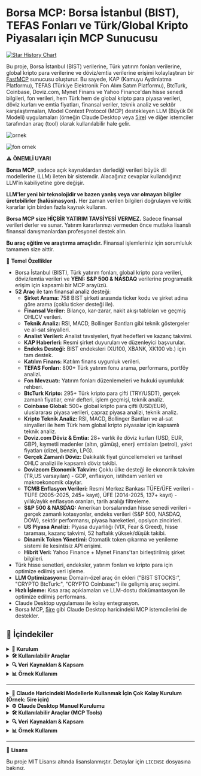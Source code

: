 # Borsa MCP: Borsa İstanbul (BIST), TEFAS Fonları ve Türk/Global Kripto Piyasaları için MCP Sunucusu

[![Star History Chart](https://api.star-history.com/svg?repos=saidsurucu/borsa-mcp&type=Date)](https://www.star-history.com/#saidsurucu/borsa-mcp&Date)

Bu proje, Borsa İstanbul (BIST) verilerine, Türk yatırım fonları verilerine, global kripto para verilerine ve döviz/emtia verilerine erişimi kolaylaştıran bir [FastMCP](https://gofastmcp.com/) sunucusu oluşturur. Bu sayede, KAP (Kamuyu Aydınlatma Platformu), TEFAS (Türkiye Elektronik Fon Alım Satım Platformu), BtcTurk, Coinbase, Doviz.com, Mynet Finans ve Yahoo Finance'dan hisse senedi bilgileri, fon verileri, hem Türk hem de global kripto para piyasa verileri, döviz kurları ve emtia fiyatları, finansal veriler, teknik analiz ve sektör karşılaştırmaları, Model Context Protocol (MCP) destekleyen LLM (Büyük Dil Modeli) uygulamaları (örneğin Claude Desktop veya [5ire](https://5ire.app)) ve diğer istemciler tarafından araç (tool) olarak kullanılabilir hale gelir.

![ornek](./ornek.jpeg)

![fon ornek](./fon-ornek.png)

⚠️ **ÖNEMLİ UYARI**

**Borsa MCP**, sadece açık kaynaklardan derlediği verileri büyük dil modellerine (LLM) ileten bir sistemdir. Alacağınız cevaplar kullandığınız LLM'in kabiliyetine göre değişir. 

**LLM'ler yeni bir teknolojidir ve bazen yanlış veya var olmayan bilgiler üretebilirler (halüsinasyon).** Her zaman verilen bilgileri doğrulayın ve kritik kararlar için birden fazla kaynak kullanın.

**Borsa MCP size HİÇBİR YATIRIM TAVSİYESİ VERMEZ.** Sadece finansal verileri derler ve sunar. Yatırım kararlarınızı vermeden önce mutlaka lisanslı finansal danışmanlardan profesyonel destek alın.

**Bu araç eğitim ve araştırma amaçlıdır.** Finansal işlemleriniz için sorumluluk tamamen size aittir.

🎯 **Temel Özellikler**

* Borsa İstanbul (BIST), Türk yatırım fonları, global kripto para verileri, döviz/emtia verileri ve **YENİ: S&P 500 & NASDAQ** verilerine programatik erişim için kapsamlı bir MCP arayüzü.
* **52 Araç** ile tam finansal analiz desteği:
    * **Şirket Arama:** 758 BIST şirketi arasında ticker kodu ve şirket adına göre arama (çoklu ticker desteği ile).
    * **Finansal Veriler:** Bilanço, kar-zarar, nakit akışı tabloları ve geçmiş OHLCV verileri.
    * **Teknik Analiz:** RSI, MACD, Bollinger Bantları gibi teknik göstergeler ve al-sat sinyalleri.
    * **Analist Verileri:** Analist tavsiyeleri, fiyat hedefleri ve kazanç takvimi.
    * **KAP Haberleri:** Resmi şirket duyuruları ve düzenleyici başvurular.
    * **Endeks Desteği:** BIST endeksleri (XU100, XBANK, XK100 vb.) için tam destek.
    * **Katılım Finans:** Katılım finans uygunluk verileri.
    * **TEFAS Fonları:** 800+ Türk yatırım fonu arama, performans, portföy analizi.
    * **Fon Mevzuatı:** Yatırım fonları düzenlemeleri ve hukuki uyumluluk rehberi.
    * **BtcTurk Kripto:** 295+ Türk kripto para çifti (TRY/USDT), gerçek zamanlı fiyatlar, emir defteri, işlem geçmişi, teknik analiz.
    * **Coinbase Global:** 500+ global kripto para çifti (USD/EUR), uluslararası piyasa verileri, çapraz piyasa analizi, teknik analiz.
    * **Kripto Teknik Analiz:** RSI, MACD, Bollinger Bantları ve al-sat sinyalleri ile hem Türk hem global kripto piyasalar için kapsamlı teknik analiz.
    * **Doviz.com Döviz & Emtia:** 28+ varlık ile döviz kurları (USD, EUR, GBP), kıymetli madenler (altın, gümüş), enerji emtiaları (petrol), yakıt fiyatları (dizel, benzin, LPG).
    * **Gerçek Zamanlı Döviz:** Dakikalık fiyat güncellemeleri ve tarihsel OHLC analizi ile kapsamlı döviz takibi.
    * **Dovizcom Ekonomik Takvim:** Çoklu ülke desteği ile ekonomik takvim (TR,US varsayılan) - GDP, enflasyon, istihdam verileri ve makroekonomik olaylar.
    * **TCMB Enflasyon Verileri:** Resmi Merkez Bankası TÜFE/ÜFE verileri - TÜFE (2005-2025, 245+ kayıt), ÜFE (2014-2025, 137+ kayıt) - yıllık/aylık enflasyon oranları, tarih aralığı filtreleme.
    * **S&P 500 & NASDAQ:** Amerikan borsalarından hisse senedi verileri - gerçek zamanlı kotasyonlar, endeks verileri (S&P 500, NASDAQ, DOW), sektör performansı, piyasa hareketleri, opsiyon zincirleri.
    * **US Piyasa Analizi:** Piyasa duyarlılığı (VIX, Fear & Greed), hisse taraması, kazanç takvimi, 52 haftalık yüksek/düşük takibi.
    * **Dinamik Token Yönetimi:** Otomatik token çıkarma ve yenileme sistemi ile kesintisiz API erişimi.
    * **Hibrit Veri:** Yahoo Finance + Mynet Finans'tan birleştirilmiş şirket bilgileri.
* Türk hisse senetleri, endeksler, yatırım fonları ve kripto para için optimize edilmiş veri işleme.
* **LLM Optimizasyonu:** Domain-özel araç ön ekleri ("BIST STOCKS:", "CRYPTO BtcTurk:", "CRYPTO Coinbase:") ile gelişmiş araç seçimi.
* **Hızlı İşleme:** Kısa araç açıklamaları ve LLM-dostu dokümantasyon ile optimize edilmiş performans.
* Claude Desktop uygulaması ile kolay entegrasyon.
* Borsa MCP, [5ire](https://5ire.app) gibi Claude Desktop haricindeki MCP istemcilerini de destekler.

## 📑 **İçindekiler**

<details>
<summary><b>🚀 Kurulum</b></summary>

- [Claude Desktop Dışı Kullanım (5ire vb.)](#-claude-haricindeki-modellerle-kullanmak-için-çok-kolay-kurulum-örnek-5ire-için)
- [Claude Desktop Manuel Kurulumu](#️-claude-desktop-manuel-kurulumu)

</details>

<details>
<summary><b>🛠️ Kullanılabilir Araçlar</b></summary>

- [Temel Şirket & Finansal Veriler](#temel-şirket--finansal-veriler)
- [Gelişmiş Analiz Araçları](#gelişmiş-analiz-araçları)
- [KAP & Haberler](#kap--haberler)
- [BIST Endeks Araçları](#bist-endeks-araçları)
- [Katılım Finans](#katılım-finans)
- [TEFAS Fon Araçları](#tefas-fon-araçları)
- [BtcTurk Kripto Araçları](#btcturk-kripto-para-araçları-türk-piyasası)
- [Coinbase Global Kripto Araçları](#coinbase-global-kripto-para-araçları-uluslararası-piyasalar)
- [Dovizcom Döviz & Emtia Araçları](#dovizcom-döviz--emtia-araçları-türk--uluslararası-piyasalar)
- [Ekonomik Takvim](#dovizcom-ekonomik-takvim-araçları)
- [TCMB Enflasyon Araçları](#tcmb-enflasyon-araçları)

</details>

<details>
<summary><b>🔍 Veri Kaynakları & Kapsam</b></summary>

- [KAP (Kamuyu Aydınlatma Platformu)](#kap-kamuyu-aydınlatma-platformu)
- [Yahoo Finance](#yahoo-finance-entegrasyonu)
- [Mynet Finans](#mynet-finans-hibrit-mod)
- [TEFAS](#tefas-türkiye-elektronik-fon-alım-satım-platformu)
- [BtcTurk & Coinbase](#btcturk-kripto-para-borsası-türk-piyasası)
- [Dovizcom](#dovizcom-döviz--emtia-platformu-türk--uluslararası-piyasalar)
- [TCMB](#tcmb-enflasyon-verileri-resmi-merkez-bankası)

</details>

<details>
<summary><b>📊 Örnek Kullanım</b></summary>

- [Hisse Senedi Analizleri](#-örnek-kullanım)
- [Fon Analizleri](#-örnek-kullanım)
- [Kripto Para Analizleri](#-örnek-kullanım)
- [Döviz & Emtia Analizleri](#-örnek-kullanım)
- [Ekonomik Takvim](#-örnek-kullanım)
- [Enflasyon Analizleri](#-örnek-kullanım)

</details>

---

<details>
<summary><b>🚀 Claude Haricindeki Modellerle Kullanmak İçin Çok Kolay Kurulum (Örnek: 5ire için)</b></summary>

Bu bölüm, Borsa MCP aracını 5ire gibi Claude Desktop dışındaki MCP istemcileriyle kullanmak isteyenler içindir.

* **Python Kurulumu:** Sisteminizde Python 3.11 veya üzeri kurulu olmalıdır. Kurulum sırasında "**Add Python to PATH**" (Python'ı PATH'e ekle) seçeneğini işaretlemeyi unutmayın. [Buradan](https://www.python.org/downloads/) indirebilirsiniz.
* **Git Kurulumu (Windows):** Bilgisayarınıza [git](https://git-scm.com/downloads/win) yazılımını indirip kurun. "Git for Windows/x64 Setup" seçeneğini indirmelisiniz.
* **`uv` Kurulumu:**
    * **Windows Kullanıcıları (PowerShell):** Bir CMD ekranı açın ve bu kodu çalıştırın: `powershell -ExecutionPolicy ByPass -c "irm https://astral.sh/uv/install.ps1 | iex"`
    * **Mac/Linux Kullanıcıları (Terminal):** Bir Terminal ekranı açın ve bu kodu çalıştırın: `curl -LsSf https://astral.sh/uv/install.sh | sh`
* **Microsoft Visual C++ Redistributable (Windows):** Bazı Python paketlerinin doğru çalışması için gereklidir. [Buradan](https://learn.microsoft.com/en-us/cpp/windows/latest-supported-vc-redist?view=msvc-170) indirip kurun.
* İşletim sisteminize uygun [5ire](https://5ire.app) MCP istemcisini indirip kurun.
* 5ire'ı açın. **Workspace -> Providers** menüsünden kullanmak istediğiniz LLM servisinin API anahtarını girin.
* **Tools** menüsüne girin. **+Local** veya **New** yazan butona basın.
    * **Tool Key:** `borsamcp`
    * **Name:** `Borsa MCP`
    * **Command:**
        ```
        uvx --from git+https://github.com/saidsurucu/borsa-mcp borsa-mcp
        ```
    * **Save** butonuna basarak kaydedin.
* Şimdi **Tools** altında **Borsa MCP**'yi görüyor olmalısınız. Üstüne geldiğinizde sağda çıkan butona tıklayıp etkinleştirin (yeşil ışık yanmalı).
* Artık Borsa MCP ile konuşabilirsiniz.

</details>

<details>
<summary><b>⚙️ Claude Desktop Manuel Kurulumu</b></summary>

1.  **Ön Gereksinimler:** Python, `uv`, (Windows için) Microsoft Visual C++ Redistributable'ın sisteminizde kurulu olduğundan emin olun. Detaylı bilgi için yukarıdaki "5ire için Kurulum" bölümündeki ilgili adımlara bakabilirsiniz.
2.  Claude Desktop **Settings -> Developer -> Edit Config**.
3.  Açılan `claude_desktop_config.json` dosyasına `mcpServers` altına ekleyin. UYARI: // ile başlayan yorum satırını silmelisiniz:

    ```json
    {
      "mcpServers": {
        // ... (varsa diğer sunucularınız) ...
        "Borsa MCP": {
          "command": "uvx",
          "args": [
            "--from", "git+https://github.com/saidsurucu/borsa-mcp",
            "borsa-mcp"
          ]
        }
      }
    }
    ```
4.  Claude Desktop'ı kapatıp yeniden başlatın.

</details>

<details>
<summary><b>🛠️ Kullanılabilir Araçlar (MCP Tools)</b></summary>

Bu FastMCP sunucusu LLM modelleri için aşağıdaki araçları sunar:

### Temel Şirket & Finansal Veriler
* **`find_ticker_code`**: Güncel BIST şirketleri arasında ticker kodu arama.
* **`get_sirket_profili`**: Detaylı şirket profili.
* **`get_bilanco`**: Bilanço verileri (yıllık/çeyreklik).
* **`get_kar_zarar_tablosu`**: Kar-zarar tablosu (yıllık/çeyreklik).
* **`get_nakit_akisi_tablosu`**: Nakit akışı tablosu (yıllık/çeyreklik).
* **`get_finansal_veri`**: Geçmiş OHLCV verileri (hisse senetleri ve endeksler için).

### Gelişmiş Analiz Araçları
* **`get_analist_tahminleri`**: Analist tavsiyeleri, fiyat hedefleri ve trendler.
* **`get_temettu_ve_aksiyonlar`**: Temettü geçmişi ve kurumsal işlemler.
* **`get_hizli_bilgi`**: Hızlı finansal metrikler (P/E, P/B, ROE vb.).
* **`get_kazanc_takvimi`**: Kazanç takvimi ve büyüme verileri.
* **`get_teknik_analiz`**: Kapsamlı teknik analiz ve göstergeler.
* **`get_sektor_karsilastirmasi`**: Sektör analizi ve karşılaştırması.

### KAP & Haberler
* **`get_kap_haberleri`**: Son KAP haberleri ve resmi şirket duyuruları.
* **`get_kap_haber_detayi`**: Detaylı KAP haber içeriği (Markdown formatında).

### BIST Endeks Araçları
* **`get_endeks_kodu`**: Güncel BIST endeks listesinde endeks kodu arama.
* **`get_endeks_sirketleri`**: Belirli endeksteki şirketlerin listesi.

### Katılım Finans
* **`get_katilim_finans_uygunluk`**: KAP Katılım finans uygunluk verileri ve katılım endeksi üyeliği.

### TEFAS Fon Araçları
* **`search_funds`**: Türk yatırım fonları arama (kategori filtreleme ve performans metrikleri ile).
* **`get_fund_detail`**: Kapsamlı fon bilgileri ve analitiği.
* **`get_fund_performance`**: Resmi TEFAS BindHistoryInfo API ile geçmiş fon performansı.
* **`get_fund_portfolio`**: Resmi TEFAS BindHistoryAllocation API ile fon portföy dağılımı.
* **`compare_funds`**: Resmi TEFAS karşılaştırma API ile çoklu fon karşılaştırması.

### Fon Mevzuat Araçları
* **`get_fon_mevzuati`**: Türk yatırım fonları mevzuat rehberi (hukuki uyumluluk için).

### BtcTurk Kripto Para Araçları (Türk Piyasası)
* **`get_kripto_exchange_info`**: Tüm kripto çiftleri, para birimleri ve borsa operasyonel durumu.
* **`get_kripto_ticker`**: Kripto çiftler için gerçek zamanlı fiyat verileri (çift veya kote para birimi filtresi ile).
* **`get_kripto_orderbook`**: Güncel alış/satış emirlerini içeren emir defteri derinliği.
* **`get_kripto_trades`**: Piyasa analizi için son işlem geçmişi.
* **`get_kripto_ohlc`**: Kripto grafikleri ve teknik analiz için OHLC verileri.
* **`get_kripto_kline`**: Çoklu zaman çözünürlükleri ile Kline (mum grafik) verileri.
* **`get_kripto_teknik_analiz`**: Türk kripto piyasaları için RSI, MACD, Bollinger Bantları ve al-sat sinyalleri ile kapsamlı teknik analiz.

### Coinbase Global Kripto Para Araçları (Uluslararası Piyasalar)
* **`get_coinbase_exchange_info`**: Global işlem çiftleri ve para birimleri (USD/EUR piyasaları ile).
* **`get_coinbase_ticker`**: Uluslararası piyasalar için gerçek zamanlı global kripto fiyatları (USD/EUR).
* **`get_coinbase_orderbook`**: USD/EUR alış/satış fiyatları ile global emir defteri derinliği.
* **`get_coinbase_trades`**: Çapraz piyasa analizi için son global işlem geçmişi.
* **`get_coinbase_ohlc`**: USD/EUR kripto grafikleri için global OHLC verileri.
* **`get_coinbase_server_time`**: Coinbase sunucu zamanı ve API durumu.
* **`get_coinbase_teknik_analiz`**: Global kripto piyasaları için RSI, MACD, Bollinger Bantları ve al-sat sinyalleri ile kapsamlı teknik analiz.

### Dovizcom Döviz & Emtia Araçları (Türk & Uluslararası Piyasalar)
* **`get_dovizcom_guncel`**: Güncel döviz kurları ve emtia fiyatları (USD, EUR, GBP, gram-altın, ons, BRENT, dizel, benzin, LPG).
* **`get_dovizcom_dakikalik`**: Gerçek zamanlı izleme için dakikalık veriler (60 veri noktasına kadar).
* **`get_dovizcom_arsiv`**: Teknik analiz ve trend araştırması için tarihsel OHLC verileri.

### Dovizcom Ekonomik Takvim Araçları
* **`get_economic_calendar`**: Çoklu ülke ekonomik takvimi (TR,US varsayılan) - GDP, enflasyon, istihdam verileri ve makroekonomik olaylar.

### TCMB Enflasyon Araçları
* **`get_turkiye_enflasyon`**: Resmi TCMB TÜFE/ÜFE enflasyon verileri - TÜFE: tüketici fiyatları (2005-2025, 245+ kayıt), ÜFE: üretici fiyatları (2014-2025, 137+ kayıt) - yıllık/aylık oranlar, tarih aralığı filtreleme, istatistiksel özet.
* **`get_enflasyon_hesapla`**: TCMB resmi enflasyon hesaplama API'si - iki tarih arası kümülatif enflasyon hesaplama, sepet değeri analizi, satın alma gücü kaybı/kazancı, ortalama yıllık enflasyon, TÜFE endeks değerleri.

### US Markets (S&P 500 & NASDAQ) Araçları
* **`search_us_stocks`**: S&P 500 ve NASDAQ hisse senetleri arama - ticker veya şirket adına göre.
* **`get_us_stock_quote`**: Amerikan hisse senetleri için gerçek zamanlı fiyat kotasyonları.
* **`get_us_indices`**: Büyük ABD endekslerinin verileri (S&P 500, NASDAQ, DOW, Russell 2000, VIX).
* **`get_us_sector_performance`**: S&P 500 sektör performans verileri (11 ana sektör).
* **`get_us_market_movers`**: Günün en çok kazananları, kaybedenleri ve en aktif hisse senetleri.
* **`screen_us_stocks`**: Piyasa değeri, P/E oranı, temettü verimi gibi kriterlere göre hisse taraması.
* **`get_us_options_chain`**: Amerikan hisse senetleri için opsiyon zinciri verileri.
* **`get_us_earnings_calendar`**: S&P 500 şirketleri için yaklaşan kazanç takvimi.
* **`get_us_market_sentiment`**: Piyasa duyarlılığı göstergeleri (VIX, Fear & Greed, yeni yüksek/düşükler).

</details>

<details>
<summary><b>🔍 Veri Kaynakları & Kapsam</b></summary>

### KAP (Kamuyu Aydınlatma Platformu)
- **Şirketler**: 758 BIST şirketi (ticker kodları, adlar, şehirler, çoklu ticker desteği)
- **Katılım Finans**: Resmi katılım finans uygunluk değerlendirmeleri
- **Güncelleme**: Otomatik önbellek ve yenileme

### Yahoo Finance Entegrasyonu
- **Endeks Desteği**: Tüm BIST endeksleri (XU100, XBANK, XK100 vb.) için tam destek
- **Zaman Dilimi**: Tüm zaman damgaları Avrupa/İstanbul'a çevrilir
- **Veri Kalitesi**: Büyük bankalar ve teknoloji şirketleri en iyi kapsama sahiptir

### Mynet Finans (Hibrit Mod)
- **Türk Özel Verileri**: Kurumsal yönetim, ortaklık yapısı, bağlı şirketler
- **KAP Haberleri**: Gerçek zamanlı resmi duyuru akışı
- **Endeks Kompozisyonu**: Canlı endeks şirket listeleri

### TEFAS (Türkiye Elektronik Fon Alım Satım Platformu)
- **Fon Evreni**: 800+ Türk yatırım fonu
- **Resmi API**: TEFAS BindHistoryInfo ve BindHistoryAllocation API'leri
- **Kategori Filtreleme**: 13 fon kategorisi (borçlanma, hisse senedi, altın vb.)
- **Performans Metrikleri**: 7 dönemlik getiri analizi (1 günlük - 3 yıllık)
- **Portföy Analizi**: 50+ Türk varlık kategorisi ile detaylı dağılım
- **Güncellik**: Gerçek zamanlı fon fiyatları ve performans verileri

### Fon Mevzuatı
- **Kaynak**: `fon_mevzuat_kisa.md` - 80,820 karakter düzenleme metni
- **Kapsam**: Yatırım fonları için kapsamlı Türk mevzuatı
- **İçerik**: Portföy limitleri, fon türleri, uyumluluk kuralları
- **Güncelleme**: Dosya metadata ile son güncelleme tarihi

### BtcTurk Kripto Para Borsası (Türk Piyasası)
- **İşlem Çiftleri**: 295+ kripto para işlem çifti (ana TRY ve USDT piyasaları dahil)
- **Para Birimleri**: 158+ desteklenen kripto para ve fiat para birimi (BTC, ETH, TRY, USDT vb.)
- **API Endpoint**: Resmi BtcTurk Public API v2 (https://api.btcturk.com/api/v2)
- **Piyasa Verileri**: Gerçek zamanlı ticker fiyatları, emir defterleri, işlem geçmişi, OHLC/Kline grafikleri
- **Türk Odak**: TRY çiftleri için optimize edilmiş (BTCTRY, ETHTRY, ADATRY vb.)
- **Güncelleme Sıklığı**: Borsa bilgileri için 1 dakika önbellek ile gerçek zamanlı piyasa verileri
- **Veri Kalitesi**: Milisaniye hassasiyetli zaman damgaları ile profesyonel seviye borsa verileri

### Coinbase Global Kripto Para Borsası (Uluslararası Piyasalar)
- **İşlem Çiftleri**: 500+ global kripto para işlem çifti (ana USD, EUR ve GBP piyasaları dahil)
- **Para Birimleri**: 200+ desteklenen kripto para ve fiat para birimi (BTC, ETH, USD, EUR, GBP vb.)
- **API Endpoint**: Resmi Coinbase Advanced Trade API v3 ve App API v2 (https://api.coinbase.com)
- **Piyasa Verileri**: Gerçek zamanlı ticker fiyatları, emir defterleri, işlem geçmişi, OHLC/mum grafikleri, sunucu zamanı
- **Global Odak**: Uluslararası piyasalar için USD/EUR çiftleri (BTC-USD, ETH-EUR vb.)
- **Güncelleme Sıklığı**: Borsa bilgileri için 5 dakika önbellek ile gerçek zamanlı piyasa verileri
- **Veri Kalitesi**: Coinbase (NASDAQ: COIN) kurumsal seviye global likidite ile işletme düzeyinde borsa verileri
- **Kapsam**: Tam global piyasa kapsama, kurumsal seviye işlem verileri, çapraz piyasa arbitraj fırsatları
- **Çapraz Piyasa Analizi**: Türk kripto piyasaları (BtcTurk TRY çiftleri) ile global piyasaları (Coinbase USD/EUR çiftleri) karşılaştırma

### Dovizcom Döviz & Emtia Platformu (Türk & Uluslararası Piyasalar)
- **Varlık Kapsamı**: 28+ varlık (ana para birimleri, kıymetli madenler, enerji emtiaları, yakıt fiyatları)
- **Ana Para Birimleri**: USD, EUR, GBP, JPY, CHF, CAD, AUD ile gerçek zamanlı TRY döviz kurları
- **Kıymetli Madenler**: Hem Türk (gram-altın, gümüş) hem uluslararası (ons, XAG-USD, XPT-USD, XPD-USD) çifte fiyatlandırma
- **Enerji Emtiaları**: BRENT ve WTI petrol fiyatları ile tarihsel trendler ve piyasa analizi
- **Yakıt Fiyatları**: Dizel, benzin ve LPG fiyatları (TRY bazlı) ile günlük fiyat takibi
- **API Endpoint**: Resmi doviz.com API v12 (https://api.doviz.com/api/v12)
- **Gerçek Zamanlı Veri**: Kısa vadeli analiz için 60 veri noktasına kadar dakikalık güncellemeler
- **Tarihsel Veri**: Teknik analiz ve trend araştırması için özel tarih aralıklarında günlük OHLC verileri
- **Güncelleme Sıklığı**: Güncel kurlar için 1 dakika önbellek ile gerçek zamanlı piyasa verileri
- **Veri Kalitesi**: Türkiye'nin önde gelen finansal bilgi sağlayıcısından profesyonel seviye finansal veriler
- **Piyasa Odağı**: Çapraz piyasa analizi için uluslararası USD/EUR karşılaştırmaları ile Türk TRY bazlı fiyatlandırma
- **Kimlik Doğrulama**: Güvenilir API erişimi için uygun başlık yönetimi ile Bearer token kimlik doğrulaması
- **Kapsam**: Döviz ticareti, kıymetli maden yatırımı, emtia analizi ve yakıt fiyat takibi için tam finansal piyasalar kapsamı

### Dovizcom Ekonomik Takvim (Çoklu Ülke Desteği)
- **Makroekonomik Olaylar**: GDP, enflasyon, istihdam, sanayi üretimi, PMI, işsizlik oranları ve diğer piyasa etkili ekonomik göstergeler
- **Ülke Kapsamı**: 30+ ülke (TR, US, EU, GB, JP, DE, FR, CA, AU, CN, KR, BR vb.) için ekonomik veri takibi
- **Çoklu Ülke Filtreleme**: Virgülle ayrılmış ülke kodları ile esnek filtreleme (örn: "TR,US,DE")
- **Varsayılan Davranış**: Türkiye ve ABD ekonomik olayları (TR,US) varsayılan olarak gösterilir
- **API Endpoint**: Resmi Doviz.com Economic Calendar API (https://www.doviz.com/calendar/getCalendarEvents)
- **Filtreleme Özellikleri**: Ülke bazlı filtreleme, önem seviyesi seçimi (yüksek/orta/düşük), özelleştirilebilir tarih aralıkları
- **Veri Detayları**: Gerçek değerler, önceki dönem verileri, tahminler (mevcut olduğunda), dönem bilgileri Türkçe açıklamalar
- **Güncelleme Sıklığı**: Gerçek zamanlı ekonomik olay takibi ve uluslararası piyasa etkisi analizi
- **Zaman Dilimi Desteği**: Avrupa/İstanbul ana zaman dilimi ile Türk saati koordinasyonu
- **Veri Kalitesi**: Doviz.com'un özelleşmiş finansal veri ağından profesyonel seviye uluslararası makroekonomik bilgiler

### US Markets (S&P 500 & NASDAQ)
- **İşlem Çiftleri**: S&P 500 (500+ şirket), NASDAQ-100 (100 şirket), NYSE, tüm büyük ABD borsaları
- **Endeksler**: S&P 500 (^GSPC), NASDAQ Composite (^IXIC), DOW Jones (^DJI), Russell 2000 (^RUT), VIX (^VIX)
- **API Kaynağı**: Yahoo Finance API (yfinance kütüphanesi üzerinden)
- **Sektör Verileri**: 11 ana S&P 500 sektörü ETF'leri üzerinden (XLK, XLV, XLF vb.)
- **Piyasa Verileri**: Gerçek zamanlı fiyatlar, opsiyon zincirleri, kazanç takvimleri, piyasa genişliği
- **Tarama Özellikleri**: Piyasa değeri, P/E oranı, temettü verimi, sektör bazlı filtreleme
- **Güncelleme Sıklığı**: Gerçek zamanlı (Yahoo Finance API limitleri dahilinde)
- **Veri Kalitesi**: Kurumsal seviye piyasa verileri, 15-20 dakika gecikme olabilir

### TCMB Enflasyon Verileri (Resmi Merkez Bankası)
- **Veri Kaynağı**: Türkiye Cumhuriyet Merkez Bankası resmi enflasyon istatistikleri sayfaları
- **Veri Türleri**: 
  - **TÜFE:** Tüketici Fiyat Endeksi (2005-2025, 245+ aylık kayıt)
  - **ÜFE:** Üretici Fiyat Endeksi - Yurt İçi (2014-2025, 137+ aylık kayıt)
- **Güncelleme Sıklığı**: Aylık (genellikle ayın ortasında resmi açıklama)
- **Veri Kalitesi**: Resmi TCMB kaynağından web scraping ile %100 güvenilir
- **Performans**: 2-3 saniye (1 saatlik cache ile optimize edilmiş)
- **Filtreleme**: Enflasyon türü seçimi, tarih aralığı (YYYY-MM-DD), kayıt sayısı limiti
- **İstatistikler**: Min/max oranlar, ortalamalar, son değerler otomatik hesaplama
- **Son Veriler (Mayıs 2025)**: 
  - **TÜFE:** %35.41 (yıllık), %1.53 (aylık)
  - **ÜFE:** %23.13 (yıllık), %2.48 (aylık)
- **Ekonomik Analiz**: ÜFE öncü gösterge olarak TÜFE hareketlerini öngörmede kullanılır

</details>

<details>
<summary><b>📊 Örnek Kullanım</b></summary>

```
# Şirket arama
GARAN hissesi için detaylı analiz yap

# Endeks analizi  
XU100 endeksinin son 1 aylık performansını analiz et

# Teknik analiz
ASELS için kapsamlı teknik analiz ve al-sat sinyalleri ver

# KAP haberleri
THYAO için son 5 KAP haberini getir ve ilkinin detayını analiz et

# Katılım finans
ARCLK'nın katılım finans uygunluğunu kontrol et

# Sektör karşılaştırması
Bankacılık sektöründeki ana oyuncuları karşılaştır: GARAN, AKBNK, YKBNK

# Fon arama ve analizi
"altın" fonları ara ve en iyi performans gösteren 3 tanesini karşılaştır

# Fon portföy analizi
AAK fonunun son 6 aylık portföy dağılım değişimini analiz et

# Fon mevzuat sorguları
Yatırım fonlarında türev araç kullanım limitleri nelerdir?

# Türk kripto para analizi
Bitcoin'in TRY cinsinden son 1 aylık fiyat hareketlerini analiz et

# Türk kripto piyasa takibi
BtcTurk'te en çok işlem gören kripto çiftleri listele ve fiyat değişimlerini göster

# Türk kripto emir defteri analizi
BTCTRY çiftinin emir defterini görüntüle ve derinlik analizini yap

# Global kripto para analizi
Bitcoin'in USD cinsinden Coinbase'deki son 1 aylık fiyat hareketlerini analiz et

# Global kripto piyasa takibi
Coinbase'de en popüler USD/EUR kripto çiftlerini listele ve global piyasa trendlerini göster

# Global kripto emir defteri analizi
BTC-USD çiftinin Coinbase emir defterini görüntüle ve global likidite analizini yap

# Çapraz piyasa kripto analizi
Bitcoin fiyatını Türk (BTCTRY) ve global (BTC-USD) piyasalarda karşılaştır

# Arbitraj fırsatı analizi
ETH fiyatlarını BtcTurk (ETHUSDT) ve Coinbase (ETH-USD) arasında karşılaştırarak arbitraj fırsatlarını tespit et

# BtcTurk kripto teknik analiz
BTCTRY çiftinin günlük teknik analizini yap ve al-sat sinyallerini değerlendir

# Coinbase global kripto teknik analiz  
BTC-USD çiftinin 4 saatlik teknik analizini yap ve RSI, MACD durumunu analiz et

# Çapraz piyasa teknik analiz karşılaştırması
Bitcoin'in hem Türk piyasasında (BTCTRY) hem global piyasada (BTC-USD) teknik analiz sinyallerini karşılaştır

# Global kripto teknik analiz
ETH-EUR çiftinin günlük Bollinger Bantları ve hareketli ortalama durumunu analiz et

# Döviz kuru analizi
USD/TRY kurunun güncel durumunu ve son 1 saatteki dakikalık hareketlerini analiz et

# Altın fiyat takibi
Gram altının TRY cinsinden güncel fiyatını al ve son 30 dakikadaki değişimini göster

# Uluslararası altın karşılaştırması
Türk gram altını ile uluslararası ons altın fiyatlarını karşılaştır

# Emtia fiyat analizi
Brent petrolün son 6 aylık OHLC verilerini al ve fiyat trendini analiz et

# Kıymetli maden portföy takibi
Altın, gümüş ve platinyum fiyatlarının güncel durumunu ve haftalık performansını karşılaştır

# Çapraz döviz analizi
EUR/TRY ve GBP/TRY kurlarının güncel durumunu karşılaştır ve arbitraj fırsatlarını değerlendir

# Yakıt fiyat takibi
Dizel, benzin ve LPG fiyatlarının güncel durumunu ve haftalık değişimlerini analiz et

# Yakıt fiyat karşılaştırması
Son 3 aylık dizel ve benzin fiyat trendlerini karşılaştır ve analiz et

# Haftalık ekonomik takvim (çoklu ülke)
Bu haftanın önemli ekonomik olaylarını TR,US,DE için listele ve piyasa etkilerini değerlendir

# Tek ülke ekonomik takip
Sadece Almanya'nın bu ayki ekonomik verilerini getir ve analiz et

# Çoklu ülke ekonomik karşılaştırma
TR,US,GB,FR,DE ülkelerinin bu haftaki tüm ekonomik verilerini karşılaştır

# Ekonomik veri analizi
Türkiye ve ABD'nin son çeyrek GDP büyüme verilerini karşılaştır ve trend analizini yap

# TCMB TÜFE enflasyon analizi
Son 2 yılın tüketici enflasyon verilerini getir ve trend analizini yap

# TCMB ÜFE enflasyon analizi  
Üretici enflasyonunun son 1 yılını analiz et ve TÜFE ile karşılaştır

# Enflasyon dönemsel analizi
2022-2024 yüksek enflasyon dönemini hem TÜFE hem ÜFE açısından analiz et

# TÜFE vs ÜFE karşılaştırması
Son 12 aylık TÜFE ve ÜFE verilerini karşılaştır ve fiyat geçişkenliğini analiz et

# Güncel enflasyon durumu
Son 6 aylık hem tüketici hem üretici enflasyon verilerini al ve Merkez Bankası hedefleriyle karşılaştır

# TCMB enflasyon hesaplayıcı analizi
2020'deki 100 TL'nin bugünkü satın alma gücünü hesapla

# Yüksek enflasyon dönemi analizi
2021-2024 yüksek enflasyon döneminde 1000 TL'nin değişimini hesapla ve kümülatif enflasyon etkisini analiz et

# Uzun dönemli satın alma gücü analizi
2010'dan bugüne 5000 TL'lik maaşın satın alma gücündeki değişimi hesapla

# Kısa dönemli enflasyon hesaplaması
Son 6 aylık enflasyon etkisini hesapla ve yıllık bazda projeksiyon yap

# Ekonomik kriz dönemleri karşılaştırması
2001, 2008 ve 2018 ekonomik krizlerinin enflasyon etkilerini karşılaştır

# Kontrat endeksleme hesaplaması
Kira sözleşmelerinin enflasyon ayarlaması için gerekli artış oranını hesapla

# US Markets - S&P 500 & NASDAQ örnekleri
Apple hissesinin güncel fiyatını ve analizini göster
S&P 500 ve NASDAQ endekslerinin günlük performansını karşılaştır
Amerikan teknoloji sektörünün bugünkü performansını analiz et
Günün en çok kazanan ve kaybeden S&P 500 hisselerini listele
100 milyar dolardan büyük, P/E oranı 25'ten düşük teknoloji hisselerini bul
AAPL için opsiyon zincirini göster
VIX endeksi ve piyasa duyarlılığını analiz et
Önümüzdeki 7 günün kazanç takvimini göster
```

</details>

---

📜 **Lisans**

Bu proje MIT Lisansı altında lisanslanmıştır. Detaylar için `LICENSE` dosyasına bakınız.
